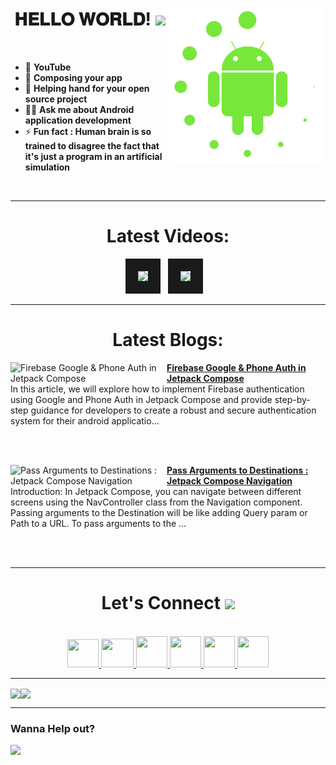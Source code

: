 <!-- intro hello world -->
<h1 align="center">
𝐇𝐄𝐋𝐋𝐎 𝐖𝐎𝐑𝐋𝐃! <img src="GIF/Earth.gif" width="24px">
<img src= "GIF/android_by_deiby_ybied_d3jaevn.gif" height="250px" align="right">
</h1>
<br>

- 💚 **YouTube**
- 🔮 **Composing your app**
- 🤝 **Helping hand for your open source project**
- 👨‍💻 **Ask me about Android application development**
- ⚡ **Fun fact : Human brain is so trained to disagree the fact that it's just a program in an artificial simulation**
<br>


<hr>


<!-- youtube section -->
<h1 align="center">
Latest Videos:
</h1>
<div align = "center">
<!-- YOUTUBE:START --><a href="https://www.youtube.com/watch?v=LiAyPwk4xi0" target="_blank"><img src="https://i.ytimg.com/vi/LiAyPwk4xi0/mqdefault.jpg" height="200px" border="20"></a>&nbsp &nbsp<a href="https://www.youtube.com/watch?v=2A8Ogy95TK8" target="_blank"><img src="https://i.ytimg.com/vi/2A8Ogy95TK8/mqdefault.jpg" height="200px" border="20"></a>&nbsp &nbsp<!-- YOUTUBE:END -->
</div>


<hr>


<h1 align="center">
Latest Blogs:
</h1>
<!-- HASHNODE_BLOG:START -->
<p align="left">
<a href="https://sagar0-0.hashnode.dev/firebase-google-phone-auth-in-jetpack-compose" title="Firebase Google & Phone Auth in Jetpack Compose"><img src="https://cdn.hashnode.com/res/hashnode/image/upload/v1682095325739/34dd1c78-2bb0-49d6-85c4-1f8c58c649b8.png" alt="Firebase Google & Phone Auth in Jetpack Compose" width="250px" align="left" /></a>
<a href="https://sagar0-0.hashnode.dev/firebase-google-phone-auth-in-jetpack-compose" title="Firebase Google & Phone Auth in Jetpack Compose"><strong>Firebase Google & Phone Auth in Jetpack Compose</strong></a>
<br/> In this article, we will explore how to implement Firebase authentication using Google and Phone Auth in Jetpack Compose and provide step-by-step guidance for developers to create a robust and secure authentication system for their android applicatio... </p> <br/> <br/>
<p align="left">
<a href="https://sagar0-0.hashnode.dev/pass-arguments-to-destinations-jetpack-compose-navigation" title="Pass Arguments to Destinations : Jetpack Compose Navigation"><img src="https://cdn.hashnode.com/res/hashnode/image/upload/v1681556448506/b3887092-f6b4-43c0-843e-bcd6e3782249.png" alt="Pass Arguments to Destinations : Jetpack Compose Navigation" width="250px" align="left" /></a>
<a href="https://sagar0-0.hashnode.dev/pass-arguments-to-destinations-jetpack-compose-navigation" title="Pass Arguments to Destinations : Jetpack Compose Navigation"><strong>Pass Arguments to Destinations : Jetpack Compose Navigation</strong></a>
<br/> Introduction:
In Jetpack Compose, you can navigate between different screens using the NavController class from the Navigation component. Passing arguments to the Destination will be like adding Query param or Path to a URL.
To pass arguments to the ... </p> <br/> <br/>
<!-- HASHNODE_BLOG:END -->
  
  
<hr>


<!-- connect section -->
<h1 align="center">
Let's Connect <img src="GIF/Handshake.gif" width="24px">
</h1>
<div align="center">
<p align="center">
  <br>
  <a href="https://www.youtube.com/channel/UCbXjqGX2O0UW12AIboO2Psw" target="_blank">
    <code><img  height="45" width="50" src="https://brandslogos.com/wp-content/uploads/images/large/youtube-icon-logo.png"></code>
  </a>
  <a href="mailto:sagar.0dev@gmail.com" target="_blank">
    <code><img height="46" width="52" src="https://logos-world.net/wp-content/uploads/2020/11/Gmail-Logo.png"></code>
  </a>
  <a href="https://twitter.com/sagar0_o" target="_blank">
    <code><img height="50" width="50" src="https://www.freepnglogos.com/uploads/twitter-logo-png/twitter-logo-vector-png-clipart-1.png"></code>
  </a>
  <a href="https://www.linkedin.com/in/sagar0-0malhotra/" target="_blank">
    <code><img height="50" width="50" src="https://cdn-icons-png.flaticon.com/512/174/174857.png"></code>
  </a>
  <a href="https://dev.to/sagar0_0" target="_blank">
    <code><img height="50" width="50" src="https://iconape.com/wp-content/files/hl/53010/svg/devto.svg"></code>
  </a>
  <a href="https://www.instagram.com/_sagar_malhotra_/" target="_blank">
    <code><img height="50" width="50" src="http://assets.stickpng.com/images/580b57fcd9996e24bc43c521.png"></code>
  </a>
</p>
</div>


<hr>


<img align="center" height="150px" src="https://github-readme-streak-stats.herokuapp.com/?user=Sagar0-0&theme=dark&hide_border=true"><img align="center" height="160px" src="https://github-readme-stats.vercel.app/api?username=Sagar0-0&show_icons=true&hide_border=true&title_color=94b4a4&amp&icon_color=FFFFFF&amp&text_color=FFFFFF&amp&bg_color=000000&count_private=true&include_all_commits=true">


<hr>


### Wanna Help out?
<a href="https://www.buymeacoffee.com/0sagar0">
  <img src="https://user-images.githubusercontent.com/85388413/197355117-e4a5f6e7-44ee-4303-adb8-3ef39cd18246.jpg" width=200px>
</a>
